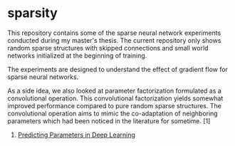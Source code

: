 # sparsity
This repository contains some of the sparse neural network experiments conducted during my master's thesis. The current repository only shows random sparse structures with skipped connections and small world networks initialized at the beginning of training.

The experiments are designed to understand the effect of gradient flow for sparse neural networks.

As a side idea, we also looked at parameter factorization formulated as a convolutional operation. This convolutional factorization yields somewhat improved performance compared to pure random sparse structures. The convolutional operation aims to mimic the co-adaptation of neighboring parameters which had been noticed in the literature for sometime. [1]

1. [Predicting Parameters in Deep Learning](https://arxiv.org/abs/1306.0543)
